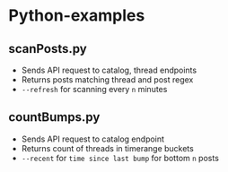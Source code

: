 # Python-examples

## scanPosts.py
- Sends API request to catalog, thread endpoints
- Returns posts matching thread and post regex
- `--refresh` for scanning every `n` minutes
## countBumps.py
- Sends API request to catalog endpoint
- Returns count of threads in timerange buckets
- `--recent` for `time since last bump` for bottom `n` posts